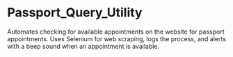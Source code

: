 # Passport_Query_Utility

Automates checking for available appointments on the website for passport appointments. Uses Selenium for web scraping, logs the process, and alerts with a beep sound when an appointment is available.
